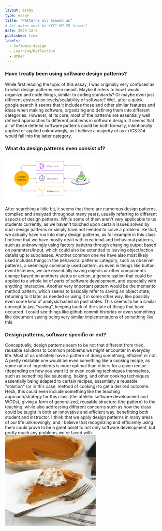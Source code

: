```yaml
---
layout: essay
type: essay
title: "Patterns all around us"
# All dates must be YYYY-MM-DD format!
date: 2024-12-5
published: true
labels:
  - Software design
  - Learning/Reflection
  - Other
---
```


### Have I really been using software design patterns?
  While first reading the topic of this essay, I was originally very confused as to what design patterns even meant. Maybe it refers to how I would organize and code things, similar to coding standards? Or maybe even just different abstraction levels/scalability of software? Well, after a quick google search it seems that it includes those and other similar features and ideas when making software,
  organizing and defining them into different categories. However, at its core, most of the patterns are essentially well defined approaches to different problems in software design. It seems that all of these defined software patterns could be both formally, intentionally applied or applied unknowingly, as I believe a majority of us in ICS 314 would fall into the latter category.

### What do design patterns even consist of?
 <img width="300px" class="rounded float-start pe-4" src="../img/designpatterns.webp">

  After searching a little bit, it seems that there are numerous design patterns, compiled and analyzed throughout many years, usually referring to different aspects of design patterns. While some of them aren't very applicable to us students currently, as we haven't touched upon certain issues solved by such design patterns or simply have not needed to solve a problem like that, we actually have run into
  many design patterns, as for example in this class I believe that we have mostly dealt with creational and behavioral patterns, such as unknowingly using factory patterns through changing output based on paramters/input, which could also be extended to leaving object/action details up to subclasses. Another common one we have also most likely used includes things in the behavioral patterns category, such as observer patterns, a seemingly
  commonly used pattern, as even in things like button event listeners, we are essentially having objects or other components change based on anothers status or action, a generalization that could be applied to a whole lot of parts of software development, and especially with anything interactive. Another very important pattern would be the memento method pattern, which seems to basically refer to saving an object state, returning to it later
  as needed or using it in some other way, like possibly even some kind of analysis based on past states. This seems to be a similar concept to just "saving", keeping track of the state of things that have occurred. I could see things like github commit histories or even something like document saving being very similar implementations of something like this.

### Design patterns, software specific or not?
  Conceptually, design patterns seem to be not that different from tried, reusable solutions to common problems we might encounter in everyday life. Most of us definitely have a pattern of doing something, efficient or not. A pretty relatable one would be even something like a cooking recipe, as some ratio of ingredients is more optimal than others for a given recipe (depending on how you want it) or even cooking techniques themselves, such
  as something like sauteeing, baking, and other cooking techniques essentially being adapted to certain recipes, essentially a reusable "solution" (or in this case, method of cooking) to get a desired outcome. Heck, this could even include something like the teaching approach/strategy for this class (the athletic software development and WODs), giving a form of generalized, reusable structure (the pattern) to the teaching, while also addressing
  different concerns such as how the class could be taught in both an innovative and efficient way, benefitting both student and instructor. I think that we apply design patterns in many areas of our life unknowingly, and I believe that recognizing and efficiently using them could prove to be a great asset to not only software development, but pretty much any problems we're faced with.
  <img width="300px" height="300px" class="rounded d-block mx-auto pe-4" src="../img/pumpkin-pie.jpg">

